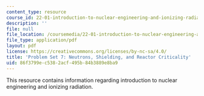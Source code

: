 ```yaml
---
content_type: resource
course_id: 22-01-introduction-to-nuclear-engineering-and-ionizing-radiation-fall-2015
description: ''
file: null
file_location: /coursemedia/22-01-introduction-to-nuclear-engineering-and-ionizing-radiation-fall-2015/86f3799ec5382acf495b84b3889e8ba9_MIT22_01F15_ps7.pdf
file_type: application/pdf
layout: pdf
license: https://creativecommons.org/licenses/by-nc-sa/4.0/
title: 'Problem Set 7: Neutrons, Shielding, and Reactor Criticality'
uid: 86f3799e-c538-2acf-495b-84b3889e8ba9
---
```

This resource contains information regarding introduction to nuclear engineering and ionizing radiation.